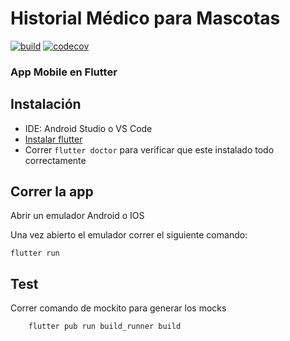 # Historial Médico para Mascotas

[![build](https://github.com/ttip-mascotas/front/actions/workflows/build.yaml/badge.svg)](https://github.com/ttip-mascotas/front/actions/workflows/build.yml) [![codecov](https://codecov.io/gh/ttip-mascotas/front/graph/badge.svg?token=R3WNCSZZK1)](https://codecov.io/gh/ttip-mascotas/front)

### App Mobile en Flutter

## Instalación

- IDE: Android Studio o VS Code
- [Instalar flutter](https://docs.flutter.dev/get-started/install)
- Correr `flutter doctor` para verificar que este instalado todo correctamente

## Correr la app

Abrir un emulador Android o IOS

Una vez abierto el emulador correr el siguiente comando:

`flutter run`

## Test

Correr comando de mockito para generar los mocks

```
    flutter pub run build_runner build
```

